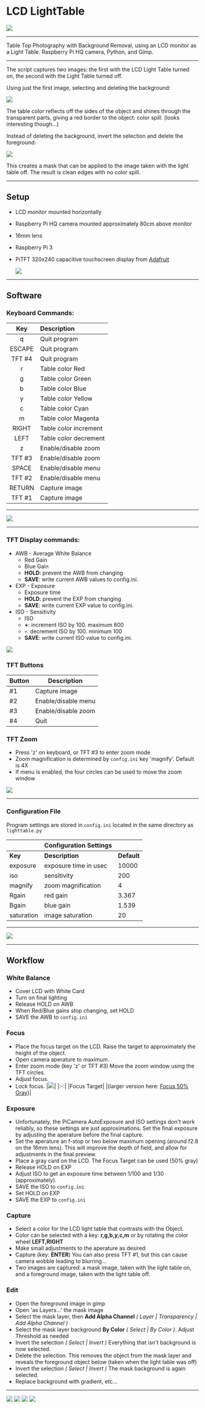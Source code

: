 # LCD LightTable
![](images/hmm-25.png)



---
Table Top Photography with Background Removal,  using an LCD monitor as a Light Table.
Raspberry Pi HQ camera, Python, and Gimp.

---

The script captures two images:  the first with the LCD Light Table turned on, the second with the Light Table turned off.

Using just the first image, selecting and deleting the background:

![](images/gs-1-2.png)

The table color reflects off the sides of the object and shines through the transparent parts, giving a red border to the object: color spill. (looks interesting though...)


Instead of deleting the background, invert the selection and delete the foreground: 

![](images/ms-1-2.png)

This creates a mask that can be applied to the image taken with the light table off.  The result is clean edges with no color spill.

---
## Setup
- LCD monitor mounted horizontally
- Raspberry Pi HQ camera mounted approximately 80cm above monitor
- 16mm lens
- Raspberry Pi 3
- PiTFT 320x240 capacitive touchscreen display from [Adafruit](https://www.adafruit.com/product/2423)


  ![](images/camera-33.png)
---
## Software
### Keyboard Commands:

Key | Description
:-:|:-
q | Quit program
ESCAPE | Quit program
TFT #4 | Quit program
r | Table color Red
g | Table color Green
b | Table color Blue
y | Table color Yellow
c | Table color Cyan
m | Table color Magenta
RIGHT | Table color increment
LEFT | Table color decrement
z | Enable/disable zoom
TFT #3 | Enable/disable zoom   
SPACE | Enable/disable menu
TFT #2 | Enable/disable menu
RETURN | Capture image
TFT #1 | Capture image

---

![](images/table-blue.png)

---

### TFT Display commands:
- AWB - Average White Balance
  - Red Gain
  - Blue Gain
  - **HOLD**: prevent the AWB from changing
  - **SAVE**: write current AWB values to config.ini.
- EXP - Exposure
  - Exposure time
  - **HOLD**: prevent the EXP from changing
  - **SAVE**: write current EXP value to config.ini.
- ISO - Sensitivity
  - ISO
  - **+**: increment ISO by 100.  maximum 800
  - **-**: decrement ISO by 100.  minimum 100
  - **SAVE**: write current ISO value to config.ini.


![](images/TFTdisplay.jpg)

### TFT Buttons

Button | Description
-|-
#1 | Capture image
#2 | Enable/disable menu
#3 | Enable/disable zoom
#4 | Quit 

### TFT Zoom
- Press 'z' on keyboard, or TFT #3 to enter zoom mode
- Zoom magnification is determined by `config.ini` key 'magnify'. Default is 4X
- If menu is enabled, the four circles can be used to move the zoom window

![](images/TFTzoom.png)

---

### Configuration File

Program settings are stored in `config.ini` located in the same directory as `lighttable.py`

&nbsp;|Configuration Settings|&nbsp;
-|-|-
**Key**|**Description**|**Default**
exposure | exposure time in usec | 10000
iso | sensitivity | 200
magnify | zoom magnification | 4
Rgain | red gain | 3.367
Bgain | blue gain | 1.539
saturation | image saturation | 20

---
![](images/grr-66.png)

---
## Workflow

### White Balance
- Cover LCD with White Card
- Turn on final lighting
- Release HOLD on AWB
- When Red/Blue gains stop changing, set HOLD
- SAVE the AWB to `config.ini`
### Focus
- Place the focus target on the LCD. Raise the target to approximately the height of the object.
- Open camera aperature to maximum.
- Enter zoom mode (key 'z' or TFT #3)  Move the zoom window using the TFT circles.
- Adjust focus.  
- Lock focus.
  |![](images/focus50-small.png)|
  |:-:|
  |Focus Target|
  |(larger version here: [Focus 50% Gray](images/focus50.png))|

### Exposure

- Unfortunately, the PiCamera AutoExposure and ISO settings don't work reliably, so these settings are just approximations.  Set the final exposure by adjusting the aperature before the final capture.
- Set the aperature an f-stop or two below maximum opening (around f2.8 on the 16mm lens).  This will improve the depth of field, and allow for adjustments in the final preview.
- Place a gray card on the LCD.  The Focus Target can be used (50% gray)
- Release HOLD on EXP
- Adjust ISO to get an exposure time between 1/100 and 1/30 (approximately).
- SAVE the ISO to `config.ini`
- Set HOLD on EXP
- SAVE the EXP to `config.ini`

### Capture
- Select a color for the LCD light table that contrasts with the Object.
- Color can be selected with a key: **r,g,b,y,c,m** or by rotating the color wheel **LEFT,RIGHT**
- Make small adjustments to the aperature as desired
- Capture (key: **ENTER**)  You can also press TFT #1, but this can cause camera wobble leading to blurring...
- Two images are captured:  a mask image, taken with the light table on, and a foreground image, taken with the light table off.
### Edit
- Open the foreground image in gimp
- Open 'as Layers...' the mask image
- Select the mask layer, then **Add Alpha Channel** _( Layer | Transparency | Add Alpha Channel )_
- Select the mask layer background **By Color** _( Select | By Color )_.  Adjust Threshold as needed
- Invert the selection _( Select | Invert )_ Everything that isn't background is now selected.
- Delete the selection.  This removes the object from the mask layer and reveals the foreground object below (taken when the light table was off)
- Invert the selection _( Select | Invert )_ The mask background is again selected.
- Replace background with gradient, etc...


---
![](images/tens-red3r.png)
![](images/drill-Blue.png)
![](images/bnc.png)
![](images/dragon2.png)


